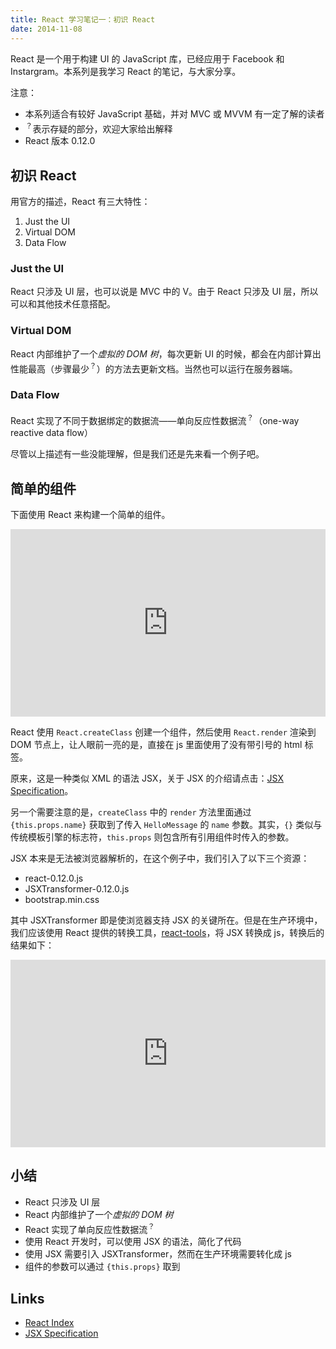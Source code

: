 ```yaml
---
title: React 学习笔记一：初识 React
date: 2014-11-08
---
```


React 是一个用于构建 UI 的 JavaScript 库，已经应用于 Facebook 和 Instargram。本系列是我学习 React 的笔记，与大家分享。

注意：

- 本系列适合有较好 JavaScript 基础，并对 MVC 或 MVVM 有一定了解的读者
- <sup>？</sup>表示存疑的部分，欢迎大家给出解释
- React 版本 0.12.0

初识 React
---

用官方的描述，React 有三大特性：

1. Just the UI
2. Virtual DOM
3. Data Flow

### Just the UI

React 只涉及 UI 层，也可以说是 MVC 中的 V。由于 React 只涉及 UI 层，所以可以和其他技术任意搭配。

### Virtual DOM

React 内部维护了一个*虚拟的 DOM 树*，每次更新 UI 的时候，都会在内部计算出性能最高（步骤最少<sup>？</sup>）的方法去更新文档。当然也可以运行在服务器端。

### Data Flow

React 实现了不同于数据绑定的数据流——单向反应性数据流<sup>？</sup>（one-way reactive data flow）

尽管以上描述有一些没能理解，但是我们还是先来看一个例子吧。

简单的组件
---

下面使用 React 来构建一个简单的组件。

<iframe width="100%" height="300" src="http://jsfiddle.net/xcatliu/9wre9yj7/embedded/" allowfullscreen="allowfullscreen" frameborder="0"></iframe>

React 使用 `React.createClass` 创建一个组件，然后使用 `React.render` 渲染到 DOM 节点上，让人眼前一亮的是，直接在 js 里面使用了没有带引号的 html 标签。

原来，这是一种类似 XML 的语法 JSX，关于 JSX 的介绍请点击：[JSX Specification]。

另一个需要注意的是，`createClass` 中的 `render` 方法里面通过 `{this.props.name}` 获取到了传入 `HelloMessage` 的 `name` 参数。其实，`{}` 类似与传统模板引擎的标志符，`this.props` 则包含所有引用组件时传入的参数。

JSX 本来是无法被浏览器解析的，在这个例子中，我们引入了以下三个资源：

- react-0.12.0.js
- JSXTransformer-0.12.0.js
- bootstrap.min.css

其中 JSXTransformer 即是使浏览器支持 JSX 的关键所在。但是在生产环境中，我们应该使用 React 提供的转换工具，[react-tools](https://www.npmjs.org/package/react-tools)，将 JSX 转换成 js，转换后的结果如下：

<iframe width="100%" height="300" src="http://jsfiddle.net/xcatliu/9wre9yj7/embedded/" allowfullscreen="allowfullscreen" frameborder="0"></iframe>

小结
---

- React 只涉及 UI 层
- React 内部维护了一个*虚拟的 DOM 树*
- React 实现了单向反应性数据流<sup>？</sup>
- 使用 React 开发时，可以使用 JSX 的语法，简化了代码
- 使用 JSX 需要引入 JSXTransformer，然而在生产环境需要转化成 js
- 组件的参数可以通过 `{this.props}` 取到

Links
---

- [React Index](http://facebook.github.io/react/index.html)
- [JSX Specification]

[JSX Specification]: http://facebook.github.io/jsx/
